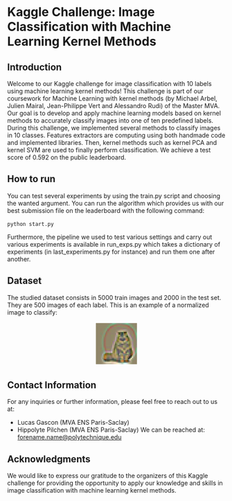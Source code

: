# Kaggle Challenge: Image Classification with Machine Learning Kernel Methods

## Introduction

Welcome to our Kaggle challenge for image classification with 10 labels using machine learning kernel methods! This challenge is part of our coursework for Machine Learning with kernel methods (by Michael Arbel, Julien Mairal, Jean-Philippe Vert and Alessandro Rudi) of the Master MVA. Our goal is to develop and apply machine learning models based on kernel methods to accurately classify images into one of ten predefined labels. During this challenge, we implemented several methods to classify images in 10 classes. Features extractors are computing using both handmade code and implemented libraries. Then, kernel methods such as kernel PCA and kernel SVM are used to finally perform classification. We achieve a test score of 0.592 on the public leaderboard.

## How to run 

You can test several experiments by using the train.py script and choosing the wanted argument. You can run the algorithm which provides us with our best submission file on the leaderboard with the following command:
   ```
   python start.py
   ```
Furthermore, the pipeline we used to test various settings and carry out various experiments is available in run_exps.py which takes a dictionary of experiments (in last_experiments.py for instance) and run them one after another. 

## Dataset 

The studied dataset consists in 5000 train images and 2000 in the test set. They are 500 images of each label. This is an example of a normalized image to classify:
<p align="center">
   <img src="sampled_image.png" alt="Train image" width="20%" height="auto">
</p>


## Contact Information

For any inquiries or further information, please feel free to reach out to us at:

- Lucas Gascon (MVA ENS Paris-Saclay)
- Hippolyte Pilchen (MVA ENS Paris-Saclay)
We can be reached at: forename.name@polytechnique.edu

## Acknowledgments

We would like to express our gratitude to the organizers of this Kaggle challenge for providing the opportunity to apply our knowledge and skills in image classification with machine learning kernel methods.


